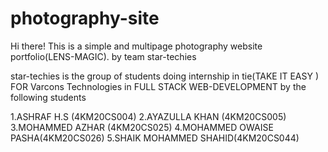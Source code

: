 # photography-site 

Hi there! This is a simple and multipage photography website portfolio(LENS-MAGIC).
by team star-techies

star-techies is the group of students doing internship in tie(TAKE IT EASY )
FOR Varcons Technologies in FULL STACK WEB-DEVELOPMENT by the following students 

1.ASHRAF H.S (4KM20CS004)
2.AYAZULLA KHAN (4KM20CS005)
3.MOHAMMED AZHAR (4KM20CS025)
4.MOHAMMED OWAISE PASHA(4KM20CS026)
5.SHAIK MOHAMMED SHAHID(4KM20CS044)













